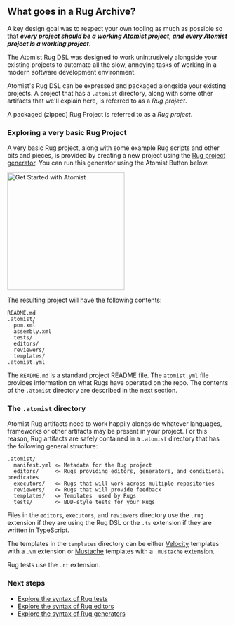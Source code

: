 ## What goes in a Rug Archive?

A key design goal was to respect your own tooling as much as possible
so that ***every project should be a working Atomist project, and
every Atomist project is a working project***.

The Atomist Rug DSL was designed to work unintrusively alongside your
existing projects to automate all the slow, annoying tasks of working
in a modern software development environment.

Atomist's Rug DSL can be expressed and packaged alongside your
existing projects. A project that has a `.atomist` directory, along
with some other artifacts that we'll explain here, is referred to as a
*Rug project*.

A packaged (zipped) Rug Project is referred to as a *Rug project*.

### Exploring a very basic Rug Project

A very basic Rug project, along with some example Rug scripts and
other bits and pieces, is provided by creating a new project using
the [Rug project generator][rug-generator].  You can run this
generator using the Atomist Button below.

[rug-generator]: https://github.com/atomist-rugs/rug-editors

[<img src="https://images.atomist.com/button/create-project.png" width="267" alt="Get Started with Atomist"/>](https://api.atomist.com/v1/projects/generators/99515d85-80ad-4e97-bf26-ed5a5406da05)

The resulting project will have the following contents:

```
README.md
.atomist/
  pom.xml
  assembly.xml
  tests/
  editors/
  reviewers/
  templates/
.atomist.yml
```

The `README.md` is a standard project README file.  The
`atomist.yml` file provides information on what Rugs have operated
on the repo.  The contents of the `.atomist` directory are described
in the next section.

### The `.atomist` directory

Atomist Rug artifacts need to work happily alongside whatever
languages, frameworks or other artifacts may be present in your
project. For this reason, Rug artifacts are safely contained in a
`.atomist` directory that has the following general structure:

```
.atomist/
  manifest.yml <= Metadata for the Rug project
  editors/     <= Rugs providing editors, generators, and conditional predicates
  executors/   <= Rugs that will work across multiple repositories
  reviewers/   <= Rugs that will provide feedback
  templates/   <= Templates  used by Rugs
  tests/       <= BDD-style tests for your Rugs
```

Files in the `editors`, `executors`, and `reviewers` directory use the
`.rug` extension if they are using the Rug DSL or the `.ts` extension
if they are written in TypeScript.

The templates in the `templates` directory can be
either [Velocity][velocity] templates with a `.vm` extension
or [Mustache][mustache] templates with a `.mustache` extension.

[velocity]: http://velocity.apache.org/
[mustache]: https://mustache.github.io/

Rug tests use the `.rt` extension.

### Next steps

*   [Explore the syntax of Rug tests](/reference-docs/rug/rug-tests.md)
*   [Explore the syntax of Rug editors](/reference-docs/rug/rug-editors.md)
*   [Explore the syntax of Rug generators](/reference-docs/rug/rug-generators.md)
